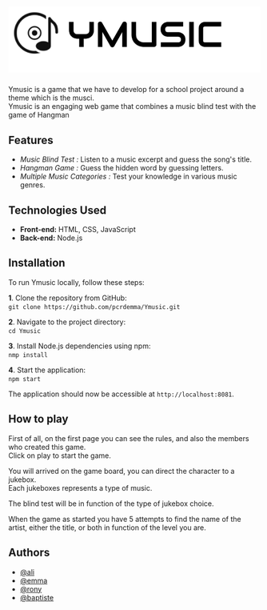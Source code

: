 
# ![Ymusic Logo](readme.png)


Ymusic is a game that we have to develop for a school project around a theme which is the musci.  
Ymusic is an engaging web game that combines a music blind test with the game of Hangman

## Features

- *Music Blind Test :* Listen to a music excerpt and guess the song's title.
- *Hangman Game :* Guess the hidden word by guessing letters.
- *Multiple Music Categories :* Test your knowledge in various music genres.  

## Technologies Used

- **Front-end:** HTML, CSS, JavaScript
- **Back-end:** Node.js
    


## Installation

To run Ymusic locally, follow these steps:

**1**. Clone the repository from GitHub:  
`git clone https://github.com/pcrdemma/Ymusic.git`  

**2**. Navigate to the project directory:  
`cd Ymusic `  

**3**. Install Node.js dependencies using npm:  
`nmp install`   

**4**. Start the application:  
`npm start` 

The application should now be accessible at `http://localhost:8081`.

## How to play    

First of all, on the first page you can see the rules, and also the members who created this game.  
Click on play to start the game.  

You will arrived on the game board, you can direct the character to a jukebox.   
Each jukeboxes represents a type of music.  

The blind test will be in function of the type of jukebox choice.  

When the game as started you have 5 attempts to find the name of the artist, either the title, or both in function of the level you are. 



## Authors

- [@ali](https://www.github.com/celebi0103)
- [@emma](https://www.github.com/pcrdemma)
- [@rony](https://www.github.com/ronyk10)
- [@baptiste](https://www.github.com/bapetisteuh)

